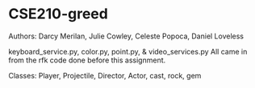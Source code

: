 # CSE210-greed

Authors: Darcy Merilan, Julie Cowley, Celeste Popoca, Daniel Loveless

keyboard_service.py,
color.py,
point.py,
& video_services.py
All came in from the rfk code done before this assignment.

Classes:
Player,
Projectile,
Director,
Actor,
cast,
rock,
gem
